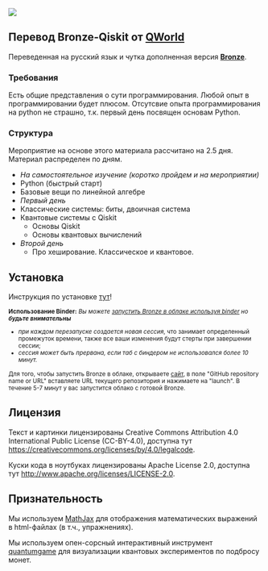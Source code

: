 ![](qworld/images/readme-logo.jpg)

## Перевод Bronze-Qiskit от [QWorld](https://qworld.net)

Переведенная на русский язык и чутка дополненная версия [**Bronze**](https://gitlab.com/qworld/bronze-qiskit).

### Требования

Есть общие представления о сути программирования. Любой опыт в программировании будет плюсом. Отсутсвие опыта программирования на python не страшно, т.к. первый день посвящен основам Python.

### Структура

Мероприятие на основе этого материала рассчитано на 2.5 дня. Материал распределен по дням.
- *На самостоятельное изучение (коротко пройдем и на мероприятии)*
- Python (быстрый старт)
- Базовые вещи по линейной алгебре
- *Первый день*
- Классические системы: биты, двоичная система
- Квантовые системы с Qiskit
    - Основы Qiskit
    - Основы квантовых вычислений
- *Второй день*
    - Про хеширование. Классическое и квантовое.

## Установка

Инструкция по установке [тут](installation.pdf)!

<small>

**Использование Binder:** _Вы можете [запустить Bronze в облаке используя binder](https://mybinder.org/) но **будьте внимательны**_ 
- _при каждом перезапуске создается новая сессия_, что занимает определенный промежуток времени, также все ваши изменения будут стерты при завершении сессии;
- _сессия может быть прервана, если таб с биндером не использовался более 10 минут._

Для того, чтобы запустить Bronze в облаке, открываете [сайт](https://mybinder.org/), в поле "GitHub repository name or URL" вставляете URL текущего репозитория и нажимаете на "launch". В течение 5-7 минут у вас запустится облако с готовой Bronze.
</small>

## Лицензия

Текст и картинки лицензированы Creative Commons Attribution 4.0 International Public License (CC-BY-4.0), доступна тут https://creativecommons.org/licenses/by/4.0/legalcode. 

Куски кода в ноутбуках лицензированы Apache License 2.0, доступна тут http://www.apache.org/licenses/LICENSE-2.0.

## Признательность

Мы используем [MathJax](https://www.mathjax.org) для отображения математических выражений в html-файлах (в т.ч., упражнениях).

Мы используем опен-сорсный интерактивный инструмент [quantumgame](http://play.quantumgame.io) для визуализации квантовых экспериментов по подбросу монет.